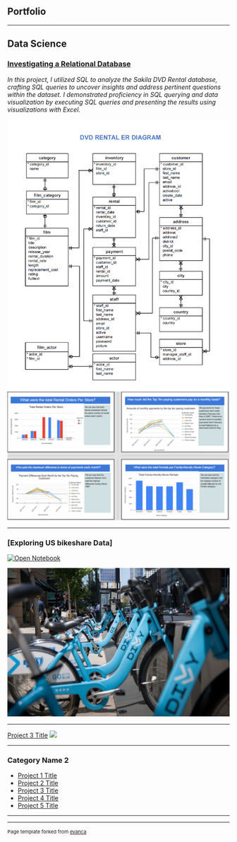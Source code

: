 ## Portfolio

---

## Data Science 

### __[Investigating a Relational Database](/sample_page)__
_In this project, I utilized SQL to analyze the Sakila DVD Rental database, crafting SQL queries to uncover insights and address pertinent questions within the dataset. I demonstrated proficiency in SQL querying and data visualization by executing SQL queries and presenting the results using visualizations with Excel._




<img src="images/dvd-rental-erd-2.png?raw=true"/>
<img src="images/project1.png?raw=true"/>

---
### __[Exploring US bikeshare Data]__
[![Open Notebook](https://img.shields.io/badge/Jupyter-Open%20_Notebook-blue?style=plastic&logo=Jupyter)](Bikeshare.ipynbb)

<img src="images/divvy.jpg?raw=true"/>

---
[Project 3 Title](http://example.com/)
<img src="images/dummy_thumbnail.jpg?raw=true"/>

---

### Category Name 2

- [Project 1 Title](http://example.com/)
- [Project 2 Title](http://example.com/)
- [Project 3 Title](http://example.com/)
- [Project 4 Title](http://example.com/)
- [Project 5 Title](http://example.com/)

---




---
<p style="font-size:11px">Page template forked from <a href="https://github.com/evanca/quick-portfolio">evanca</a></p>
<!-- Remove above link if you don't want to attibute -->
